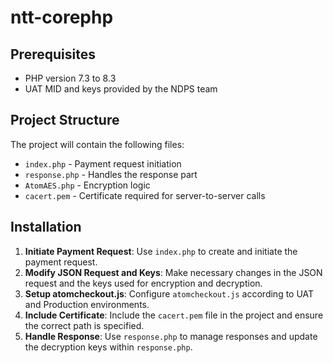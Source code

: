 # ntt-corephp

## Prerequisites
- PHP version 7.3 to 8.3
- UAT MID and keys provided by the NDPS team

## Project Structure
The project will contain the following files:
- `index.php` - Payment request initiation
- `response.php` - Handles the response part
- `AtomAES.php` - Encryption logic
- `cacert.pem` - Certificate required for server-to-server calls

## Installation
1. **Initiate Payment Request**: Use `index.php` to create and initiate the payment request.
2. **Modify JSON Request and Keys**: Make necessary changes in the JSON request and the keys used for encryption and decryption.
3. **Setup atomcheckout.js**: Configure `atomcheckout.js` according to UAT and Production environments.
4. **Include Certificate**: Include the `cacert.pem` file in the project and ensure the correct path is specified.
5. **Handle Response**: Use `response.php` to manage responses and update the decryption keys within `response.php`.